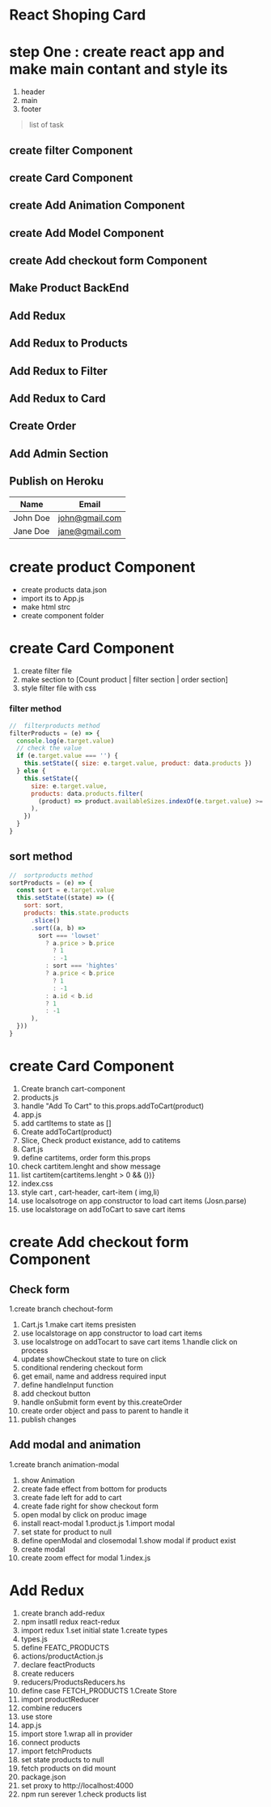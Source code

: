 # React Shoping Card

# step One : create react app and make main contant and style its

1. header
1. main
1. footer

> list of task

## create filter Component

## create Card Component

## create Add Animation Component

## create Add Model Component

## create Add checkout form Component

## Make Product BackEnd

## Add Redux

## Add Redux to Products

## Add Redux to Filter

## Add Redux to Card

## Create Order

## Add Admin Section

## Publish on Heroku

| Name     | Email          |
| -------- | -------------- |
| John Doe | john@gmail.com |
| Jane Doe | jane@gmail.com |

# create product Component

- create products data.json
- import its to App.js
- make html strc
- create component folder

# create Card Component

1. create filter file
1. make section to [Count product | filter section | order section]
1. style filter file with css

### filter method

```js
//  filterproducts method
filterProducts = (e) => {
  console.log(e.target.value)
  // check the value
  if (e.target.value === '') {
    this.setState({ size: e.target.value, product: data.products })
  } else {
    this.setState({
      size: e.target.value,
      products: data.products.filter(
        (product) => product.availableSizes.indexOf(e.target.value) >= 0
      ),
    })
  }
}
```

## sort method

```js
//  sortproducts method
sortProducts = (e) => {
  const sort = e.target.value
  this.setState((state) => ({
    sort: sort,
    products: this.state.products
      .slice()
      .sort((a, b) =>
        sort === 'lowset'
          ? a.price > b.price
            ? 1
            : -1
          : sort === 'hightes'
          ? a.price < b.price
            ? 1
            : -1
          : a.id < b.id
          ? 1
          : -1
      ),
  }))
}
```

# create Card Component

1. Create branch cart-component
1. products.js
1. handle "Add To Cart" to this.props.addToCart(product)
1. app.js
1. add cartItems to state as []
1. Create addToCart(product)
1. Slice, Check product existance, add to catitems
1. Cart.js
1. define cartitems, order form this.props
1. check cartitem.lenght and show message
1. list cartitem{cartitems.lenght > 0 && (})}
1. index.css
1. style cart , cart-header, cart-item ( img,li)
1. use localsotroge on app constructor to load cart items (Josn.parse)
1. use localstorage on addToCart to save cart items

# create Add checkout form Component

## Check form

1.create branch chechout-form

1. Cart.js
   1.make cart items presisten
1. use localstorage on app constructor to load cart items
1. use localstroge on addTocart to save cart items
   1.handle click on process
1. update showCheckout state to ture on click
1. conditional rendering checkout form
1. get email, name and address required input
1. define handleInput function
1. add checkout button
1. handle onSubmit form event by this.createOrder
1. create order object and pass to parent to handle it
1. publish changes

## Add modal and animation

1.create branch animation-modal

1. show Animation
1. create fade effect from bottom for products
1. create fade left for add to cart
1. create fade right for show checkout form
1. open modal by click on produc image
1. install react-modal
   1.product.js
   1.import modal
1. set state for product to null
1. define openModal and closemodal
   1.show modal if product exist
1. create modal
1. create zoom effect for modal
   1.index.js


# Add Redux

1. create branch add-redux
1. npm insatll redux react-redux
1. import redux
1.set initial state
1.create types
1. types.js
1. define FEATC_PRODUCTS
1. actions/productAction.js
1. declare feactProducts
1. create reducers
1. reducers/ProductsReducers.hs
1. define case FETCH_PRODUCTS
1.Create Store
1. import productReducer
1. combine reducers
1. use store
1. app.js
1. import store
1.wrap all in provider
1. connect products
1. import fetchProducts
1. set state products to null
1. fetch products on did mount
1. package.json
1. set proxy to http://localhost:4000
1. npm run serever
1.check products list

